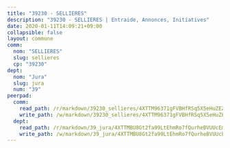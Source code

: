 ```yaml
---
title: "39230 - SELLIERES"
description: "39230 - SELLIERES | Entraide, Annonces, Initiatives"
date: 2020-01-11T14:09:21+09:00
collapsible: false
layout: commune
comm:
  nom: "SELLIERES"
  slug: sellieres
  cp: "39230"
dept:
  nom: "Jura"
  slug: jura
  num: "39"
peerpad:
  comm:
    read_path: /r/markdown/39230_sellieres/4XTTM96371gFVBHfRSq5X5eHuZEZmZcrS27N4Mx63WXbNPgWJ
    write_path: /w/markdown/39230_sellieres/4XTTM96371gFVBHfRSq5X5eHuZEZmZcrS27N4Mx63WXbNPgWJ-K3TgUcPEQJKLmqp6ZoMsfgCtVxMnyv3emgztcS9Wuro99bMBGA2JwqXv9K5iWVeRYcJ6L84LtguqZhtagC9jwwWES2qyENof2MsukxF5DisLEQLckMrYaXkeuSCyLjVqLoTk1J8v
  dept:
    read_path: /r/markdown/39_jura/4XTTMBU8Gt2fa99LtEhmRo7fQurheBVUUcEmcUcrj82YN8mg7
    write_path: /w/markdown/39_jura/4XTTMBU8Gt2fa99LtEhmRo7fQurheBVUUcEmcUcrj82YN8mg7-K3TgTcNZmu4vnNMaCfgcL8UVTLrMMzc995tkrcbQnJrz2QJUTFFzY77q7ECMK21XeFnonjpMWqFzgVngXjdq8HzYe3HRbuYXbvX8ofWBv48UvWuvbrbp8aQGQQcfezWASxj7orH1
---
```


